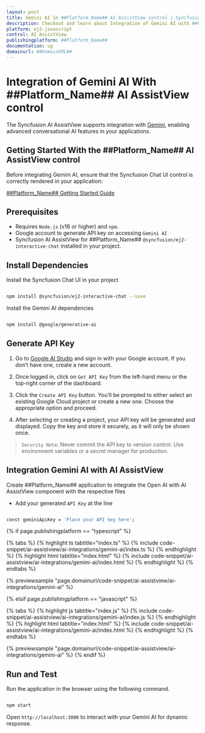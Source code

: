 ```yaml
---
layout: post
title: Gemini AI in ##Platform_Name## AI AssistView control | Syncfusion
description: Checkout and learn about Integration of Gemini AI with ##Platform_Name## AI AssistView control of Syncfusion Essential JS 2 and more.
platform: ej2-javascript
control: AI AssistView 
publishingplatform: ##Platform_Name##
documentation: ug
domainurl: ##DomainURL##
---
```


# Integration of Gemini AI With ##Platform_Name## AI AssistView control

The Syncfusion AI AssistView supports integration with [Gemini](https://ai.google.dev/gemini-api/docs), enabling advanced conversational AI features in your applications.

## Getting Started With the ##Platform_Name## AI AssistView control

Before integrating Gemini AI, ensure that the Syncfusion Chat UI control is correctly rendered in your application:

[ ##Platform_Name## Getting Started Guide](../getting-started)

## Prerequisites

* Requires `Node.js` (v16 or higher) and `npm`.
* Google account to generate API key on accessing `Gemini AI`
* Syncfusion AI AssistView for ##Platform_Name## `@syncfusion/ej2-interactive-chat` installed in your project.

## Install Dependencies

Install the Syncfusion Chat UI in your project

```bash 

npm install @syncfusion/ej2-interactive-chat --save

```

Install the Gemini AI dependencies

```bash

npm install @google/generative-ai

```

## Generate API Key

1. Go to [Google AI Studio](https://aistudio.google.com/app/apikey) and sign in with your Google account. If you don’t have one, create a new account. 

2. Once logged in, click on `Get API Key` from the left-hand menu or the top-right corner of the dashboard. 

3. Click the `Create API Key` button. You’ll be prompted to either select an existing Google Cloud project or create a new one. Choose the appropriate option and proceed. 

4. After selecting or creating a project, your API key will be generated and displayed. Copy the key and store it securely, as it will only be shown once.

> `Security Note`: Never commit the API key to version control. Use environment variables or a secret manager for production.

##  Integration Gemini AI with AI AssistView

Create ##Platform_Name## application to integrate the Open AI with AI AssistView component with the respective files

* Add your generated `API Key` at the line 

```bash

const geminiApiKey = 'Place your API key here'; 

```

{% if page.publishingplatform == "typescript" %}

{% tabs %}
{% highlight ts tabtitle="index.ts" %}
{% include code-snippet/ai-assistview/ai-integrations/gemini-ai/index.ts %}
{% endhighlight %}
{% highlight html tabtitle="index.html" %}
{% include code-snippet/ai-assistview/ai-integrations/gemini-ai/index.html %}
{% endhighlight %}
{% endtabs %}
        
{% previewsample "page.domainurl/code-snippet/ai-assistview/ai-integrations/gemini-ai" %}

{% elsif page.publishingplatform == "javascript" %}

{% tabs %}
{% highlight js tabtitle="index.js" %}
{% include code-snippet/ai-assistview/ai-integrations/gemini-ai/index.js %}
{% endhighlight %}
{% highlight html tabtitle="index.html" %}
{% include code-snippet/ai-assistview/ai-integrations/gemini-ai/index.html %}
{% endhighlight %}
{% endtabs %}

{% previewsample "page.domainurl/code-snippet/ai-assistview/ai-integrations/gemini-ai" %}
{% endif %}

## Run and Test 

Run the application in the browser using the following command.

```bash

npm start

```

Open `http://localhost:3000` to interact with your Gemini AI for dynamic response.
